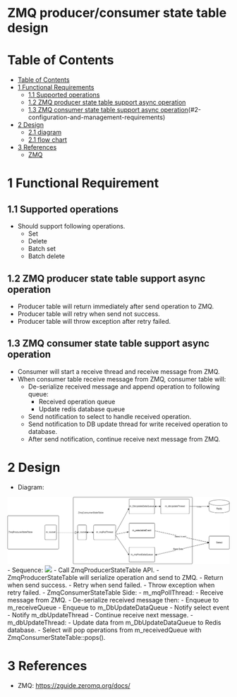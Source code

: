 # ZMQ producer/consumer state table design

# Table of Contents
- [Table of Contents](#table-of-contents)
- [1 Functional Requirements](#1-functional-requirement)
  * [1.1 Supported operations](#11-supported-operations)
  * [1.2 ZMQ producer state table support async operation](#12-zmq-producer-state-table-support-async-operation)
  * [1.3 ZMQ consumer state table support async operation](#13-zmq-consumer-state-table-support-async-operation)(#2-configuration-and-management-requirements)
- [2 Design](#1-design)
  * [2.1 diagram](#21-diagram)
  * [2.1 flow chart](#21-flow-chart)
- [3 References](#references)
  * [ZMQ](#zmq)

# 1 Functional Requirement
## 1.1 Supported operations
 - Should support following operations.
   - Set
   - Delete
   - Batch set
   - Batch delete
## 1.2 ZMQ producer state table support async operation
 - Producer table will return immediately after send operation to ZMQ.
 - Producer table will retry when send not success.
 - Producer table will throw exception after retry failed.
## 1.3 ZMQ consumer state table support async operation
 - Consumer will start a receive thread and receive message from ZMQ.
 - When consumer table receive message from ZMQ, consumer table will:
    - De-serialize received message and append operation to following queue:
      - Received operation queue
      - Update redis database queue
    - Send notification to select to handle received operation.
    - Send notification to DB update thread for write received operation to database.
    - After send notification, continue receive next message from ZMQ.

# 2 Design
 - Diagram:
<img src="./zmq-diagram.png" style="zoom:100%;" />
 - Sequence:
<img src="./sequence.png" style="zoom:100%;" />
 - Call ZmqProducerStateTable API.
 - ZmqProducerStateTable will serialize operation and send to ZMQ.
   - Return when send success.
   - Retry when send failed.
   - Throw exception when retry failed.
 - ZmqConsumerStateTable Side:
   - m_mqPollThread:
   - Receive message from ZMQ.
   - De-serialize received message then:
     - Enqueue to m_receiveQueue
     - Enqueue to m_DbUpdateDataQueue
     - Notify select event
     - Notify m_dbUpdateThread
   - Continue receive next message.
   - m_dbUpdateThread:
   - Update data from m_DbUpdateDataQueue to Redis database.
 - Select will pop operations from m_receivedQueue with ZmqConsumerStateTable::pops().

# 3 References
 - ZMQ: https://zguide.zeromq.org/docs/